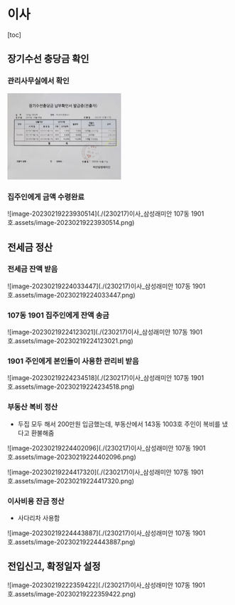 <script language="javascript" type="text/javascript">
        document.write("<font color='green' size='1'>This document was last modified on " + document.lastModified + "</font>");
</script>

# 이사

[toc]







## 장기수선 충당금 확인

### 관리사무실에서 확인

<img src="./(230217)이사_삼성래미안 107동 1901호.assets/Resized_20230217_094113.jpeg.jpg" alt="Resized_20230217_094113.jpeg" style="zoom: 25%;" />

### 집주인에게 금액 수령완료

![image-20230219223930514](./(230217)이사_삼성래미안 107동 1901호.assets/image-20230219223930514.png)

## 전세금 정산

### 전세금 잔액 받음

![image-20230219224033447](./(230217)이사_삼성래미안 107동 1901호.assets/image-20230219224033447.png)

### 107동 1901 집주인에게 잔액 송금

![image-20230219224123021](./(230217)이사_삼성래미안 107동 1901호.assets/image-20230219224123021.png)

### 1901 주인에게 본인들이 사용한 관리비 받음

![image-20230219224234518](./(230217)이사_삼성래미안 107동 1901호.assets/image-20230219224234518.png)

### 부동산 복비 정산

- 두집 모두 해서 200만원 입금했는데, 부동산에서 143동 1003호 주인이 복비를 냈다고 환불해줌

![image-20230219224402096](./(230217)이사_삼성래미안 107동 1901호.assets/image-20230219224402096.png)

![image-20230219224417320](./(230217)이사_삼성래미안 107동 1901호.assets/image-20230219224417320.png)

### 이사비용 잔금 정산 

- 사다리차 사용함

![image-20230219224443887](./(230217)이사_삼성래미안 107동 1901호.assets/image-20230219224443887.png)

## 전입신고, 확정일자 설정

![image-20230219222359422](./(230217)이사_삼성래미안 107동 1901호.assets/image-20230219222359422.png)